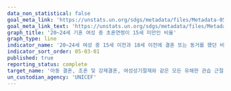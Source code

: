 ```yaml
---
data_non_statistical: false
goal_meta_link: 'https://unstats.un.org/sdgs/metadata/files/Metadata-05-03-01.pdf'
goal_meta_link_text: 'https://unstats.un.org/sdgs/metadata/files/Metadata-05-03-01.pdf'
graph_title: '20~24세 기혼 여성 중 초혼연령이 15세 미만인 비율'
graph_type: line
indicator_name: '20~24세 여성 중 15세 이전과 18세 이전에 결혼 또는 동거를 했던 비율'
indicator_sort_order: 05-03-01
published: true
reporting_status: complete
target_name: '아동 결혼, 조혼 및 강제결혼, 여성성기절제와 같은 모든 유해한 관습 근절'
un_custodian_agency: 'UNICEF'
---
```

